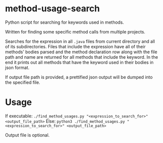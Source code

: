 # method-usage-search
Python script for searching for keywords used in methods.

Written for finding some specific method calls from multiple projects.

Searches for the expression in all `.java` files from current directory and all of its subdirectories. Files that include the expression have all of their methods' bodies parsed and the method declaration row along with the file path and name are returned for all methods that include the keyword. In the end it prints out all methods that have the keyword used in their bodies in json format.

If output file path is provided, a prettified json output will be dumped into the specified file.

# Usage
If executable: `./find_method_usages.py "<expression_to_search_for>" <output_file_path>`
Else: `python3 ./find_method_usages.py "<expression_to_search_for>" <output_file_path>`

Output file is optional.
